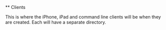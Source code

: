 ** Clients

This is where the iPhone, iPad and command line clients will be when they are created. Each will have a separate directory.